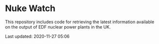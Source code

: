 # Nuke Watch

This repository includes code for retrieving the latest information available on the output of EDF nuclear power plants in the UK.

Last updated: 2020-11-27 05:06